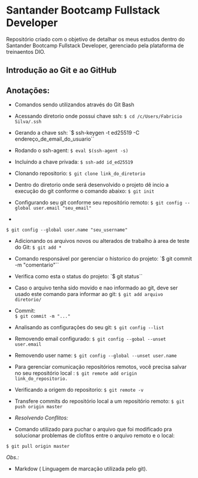 # Santander Bootcamp Fullstack Developer

Repositório criado com o objetivo de detalhar os meus estudos dentro do Santander Bootcamp Fullstack Developer, gerenciado pela plataforma de treinaentos DIO.

## Introdução ao Git e ao GitHub

## Anotações:

- Comandos sendo utilizandos através do Git Bash

- Acessando diretorio onde possui chave ssh:
`$ cd /c/Users/Fabricio Silva/.ssh`

- Gerando a chave ssh: 
`$ ssh-keygen -t ed25519 -C endereço_de_email_do_usuario``

- Rodando o ssh-agent:
`$ eval $(ssh-agent -s)`

- Incluindo a chave privada:
`$ ssh-add id_ed25519`

- Clonando repositorio:
`$ git clone link_do_diretorio`

- Dentro do diretorio onde será desenvolvido o projeto dê incio a execução do git conforme o comando abaixo:
`$ git init`

- Configurando seu git conforme seu repositório remoto:
`$ git config --global user.email "seu_email"`
- 
`$ git config --global user.name "seu_username"`

- Adicionando os arquivos novos ou alterados de trabalho à area de teste do Git:
`$ git add *`

- Comando responsável por gerenciar o historico do projeto:
`$ git commit -m "comentario"``

- Verifica como esta o status do projeto:
`$ git status``

- Caso o arquivo tenha sido movido e nao informado ao git, deve ser usado este comando para informar ao git: 
`$ git add arquivo diretorio/	`

- Commit:  
` $ git commit -m "..." `

- Analisando as configurações do seu git:
` $ git config --list `

- Removendo email configurado:
` $ git config --gobal --unset user.email `

- Removendo user name:
`$ git config --global --unset user.name`

- Para gerenciar comunicação repositórios remotos, você precisa salvar no seu repositório local :
` $ git remote add origin link_do_repositorio. `

- Verificando a origem do repositorio:
` $ git remote -v `

- Transfere commits do repositório local a um repositório remoto:
`$ git push origin master`


- *Resolvendo Conflitos:*

- Comando utilizado para puchar o arquivo que foi modificado pra solucionar problemas de clofitos entre o arquivo remoto e o local:

`$ git pull origin master`

*Obs.:*
- Markdow ( Linguagem de marcação utilizada pelo git).
